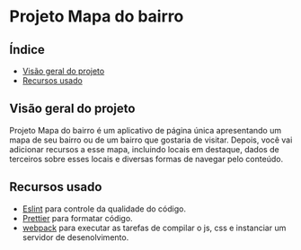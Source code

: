 # Projeto Mapa do bairro

## Índice

-   [Visão geral do projeto](#visão-geral-do-projeto)
-   [Recursos usado](#recursos-usado)

## Visão geral do projeto

Projeto Mapa do bairro é um aplicativo de página única apresentando um mapa de seu bairro ou de um bairro que gostaria de visitar. Depois, você vai adicionar recursos a esse mapa, incluindo locais em destaque, dados de terceiros sobre esses locais e diversas formas de navegar pelo conteúdo.

## Recursos usado

-   [Eslint](https://eslint.org/) para controle da qualidade do código.
-   [Prettier](https://prettier.io/) para formatar código.
-   [webpack](https://webpack.js.org/) para executar as tarefas de compilar o js, css e instanciar um servidor de desenolvimento.
